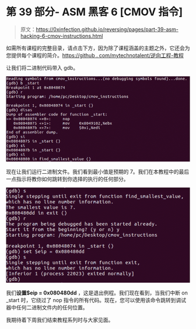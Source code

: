 # 第 39 部分- ASM 黑客 6 [CMOV 指令]

> 原文：<https://0xinfection.github.io/reversing/pages/part-39-asm-hacking-6-cmov-instructions.html>

如需所有课程的完整目录，请点击下方，因为除了课程涵盖的主题之外，它还会为您提供每个课程的简介。[https://github . com/mytechnotalent/逆向工程-教程](https://github.com/mytechnotalent/Reverse-Engineering-Tutorial)

让我们将二进制代码带入 gdb。

![](img/dee1e9cbd1aff8c306ecbc24440ce42c.png)

现在让我们运行二进制文件。我们看到最小值是预期的 7。我们在本教程中的最后一点指示将教你如何跳转到你选择的执行的任何部分。

![](img/89d4b691aef842b2333067d5e0df224a.png)

我们**设置$eip = 0x080480dd** ，这是退出例程。我们现在看到，当我们中断 on _start 时，它绕过了 nop 指令的所有代码。现在，您可以使用该命令跳转到调试器中任何二进制文件内的任何位置。

我期待着下周我们结束教程系列时与大家见面。